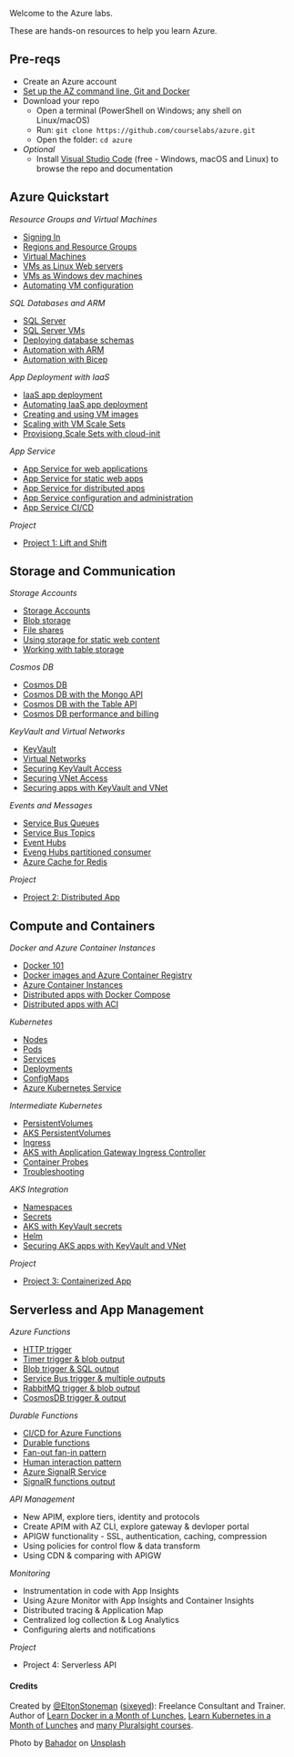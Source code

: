 Welcome to the Azure labs.

These are hands-on resources to help you learn Azure.

## Pre-reqs

 - Create an Azure account
 - [Set up the AZ command line, Git and Docker](./setup/README.md) 
 - Download your repo
    - Open a terminal (PowerShell on Windows; any shell on Linux/macOS) 
    - Run: `git clone https://github.com/courselabs/azure.git`
     - Open the folder: `cd azure`
- _Optional_
    - Install [Visual Studio Code](https://code.visualstudio.com) (free - Windows, macOS and Linux) to browse the repo and documentation

## Azure Quickstart

_Resource Groups and Virtual Machines_

- [Signing In](/labs/signin/README.md)
- [Regions and Resource Groups](/labs/resourcegroups/README.md)
- [Virtual Machines](/labs/vm/README.md)
- [VMs as Linux Web servers](/labs/vm-web/README.md)
- [VMs as Windows dev machines](/labs/vm-win/README.md)
- [Automating VM configuration](/labs/vm-config/README.md)

_SQL Databases and ARM_

- [SQL Server](/labs/sql/README.md)
- [SQL Server VMs](/labs/sql-vm/README.md)
- [Deploying database schemas](/labs/sql-schema/README.md)
- [Automation with ARM](/labs/arm/README.md)
- [Automation with Bicep](/labs/arm-bicep/README.md)

_App Deployment with IaaS_

- [IaaS app deployment](/labs/iaas-apps/README.md)
- [Automating IaaS app deployment](/labs/iaas-bicep/README.md)
- [Creating and using VM images](/labs/vm-image/README.md)
- [Scaling with VM Scale Sets](/labs/vmss-win/README.md)
- [Provisiong Scale Sets with cloud-init](/labs/vmss-linux/README.md)

_App Service_

- [App Service for web applications](/labs/appservice/README.md)
- [App Service for static web apps](/labs/appservice-static/README.md)
- [App Service for distributed apps](/labs/appservice-api/README.md)
- [App Service configuration and administration](/labs/appservice-config/README.md)
- [App Service CI/CD](/labs/appservice-cicd/README.md)

_Project_

- [Project 1: Lift and Shift](/projects/lift-and-shift/README.md)

## Storage and Communication

_Storage Accounts_

- [Storage Accounts](/labs/storage/README.md)
- [Blob storage](/labs/storage-blob/README.md)
- [File shares](/labs/storage-files/README.md)
- [Using storage for static web content](/labs/storage-static/README.md)
- [Working with table storage](/labs/storage-table/README.md)

_Cosmos DB_

- [Cosmos DB](/labs/cosmos/README.md)
- [Cosmos DB with the Mongo API](/labs/cosmos-mongo/README.md)
- [Cosmos DB with the Table API](/labs/cosmos-table/README.md)
- [Cosmos DB performance and billing](/labs/cosmos-perf/README.md)

_KeyVault and Virtual Networks_

- [KeyVault](/labs/keyvault/README.md)
- [Virtual Networks](/labs/vnet/README.md)
- [Securing KeyVault Access](/labs/keyvault-access/README.md)
- [Securing VNet Access](/labs/vnet-access/README.md)
- [Securing apps with KeyVault and VNet](/labs/vnet-apps/README.md)

_Events and Messages_

- [Service Bus Queues](/labs/servicebus/README.md)
- [Service Bus Topics](/labs/servicebus-pubsub/README.md)
- [Event Hubs](/labs/eventhubs/README.md)
- [Eveng Hubs partitioned consumer](/labs/eventhubs-consumers/README.md)
- [Azure Cache for Redis](/labs/redis/README.md)

_Project_

- [Project 2: Distributed App](/projects/distributed/README.md)

## Compute and Containers

_Docker and Azure Container Instances_

- [Docker 101](/labs/docker/README.md)
- [Docker images and Azure Container Registry](/labs/acr/README.md)
- [Azure Container Instances](/labs/aci/README.md)
- [Distributed apps with Docker Compose](/labs/docker-compose/README.md)
- [Distributed apps with ACI](/labs/aci-compose/README.md)

_Kubernetes_

- [Nodes](/labs/kubernetes/nodes/README.md)
- [Pods](/labs/kubernetes/pods/README.md)
- [Services](/labs/kubernetes/services/README.md)
- [Deployments](/labs/kubernetes/deployments/README.md)
- [ConfigMaps](/labs/kubernetes/configmaps/README.md)
- [Azure Kubernetes Service](/labs/aks/README.md)

_Intermediate Kubernetes_

- [PersistentVolumes](/labs/kubernetes/persistentvolumes/README.md)
- [AKS PersistentVolumes](/labs/aks-persistentvolumes/README.md)
- [Ingress](/labs/kubernetes/ingress/README.md)
- [AKS with Application Gateway Ingress Controller](/labs/aks-ingress/README.md)
- [Container Probes](/labs/kubernetes/containerprobes/README.md)
- [Troubleshooting](/labs/kubernetes/troubleshooting/README.md)

_AKS Integration_

- [Namespaces](/labs/kubernetes/namespaces/README.md)
- [Secrets](/labs/kubernetes/secrets/README.md)
- [AKS with KeyVault secrets](/labs/aks-keyvault/README.md)
- [Helm](/labs/kubernetes/helm/README.md)
- [Securing AKS apps with KeyVault and VNet](/labs/aks-apps/README.md)

_Project_

- [Project 3: Containerized App](/projects/conatinerized/README.md)

## Serverless and App Management

_Azure Functions_

- [HTTP trigger](/labs/functions/http/README.md)
- [Timer trigger & blob output](/labs/functions/timer/README.md)
- [Blob trigger & SQL output](/labs/functions/blob/README.md)
- [Service Bus trigger & multiple outputs](/labs/functions/servicebus/README.md)
- [RabbitMQ trigger & blob output](/labs/functions/rabbitmq/README.md)
- [CosmosDB trigger & output](/labs/functions/cosmos/README.md)

_Durable Functions_

- [CI/CD for Azure Functions](/labs/functions/cicd/README.md)
- [Durable functions](/labs/functions-durable/chained/README.md)
- [Fan-out fan-in pattern](/labs/functions-durable/fan-out/README.md)
- [Human interaction pattern](/labs/functions-durable/human/README.md)
- [Azure SignalR Service](/labs/signalr/README.md)
- [SignalR functions output](/labs/functions/signalr/README.md)

_API Management_ 

- New APIM, explore tiers, identity and protocols
- Create APIM with AZ CLI, explore gateway & devloper portal
- APIGW functionality - SSL, authentication, caching, compression
- Using policies for control flow & data transform
- Using CDN & comparing with APIGW


_Monitoring_

- Instrumentation in code with App Insights
- Using Azure Monitor with App Insights and Container Insights
- Distributed tracing & Application Map
- Centralized log collection & Log Analytics
- Configuring alerts and notifications

_Project_

- Project 4: Serverless API


#### Credits

Created by [@EltonStoneman](https://twitter.com/EltonStoneman) ([sixeyed](https://github.com/sixeyed)): Freelance Consultant and Trainer. Author of [Learn Docker in a Month of Lunches](https://www.manning.com/books/learn-docker-in-a-month-of-lunches), [Learn Kubernetes in a Month of Lunches](https://www.manning.com/books/learn-kubernetes-in-a-month-of-lunches) and [many Pluralsight courses](https://pluralsight.pxf.io/c/1197078/424552/7490?u=https%3A%2F%2Fwww.pluralsight.com%2Fauthors%2Felton-stoneman).


Photo by <a href="https://unsplash.com/@_bahador?utm_source=unsplash&utm_medium=referral&utm_content=creditCopyText">Bahador</a> on <a href="https://unsplash.com/s/photos/cloud?utm_source=unsplash&utm_medium=referral&utm_content=creditCopyText">Unsplash</a>
  